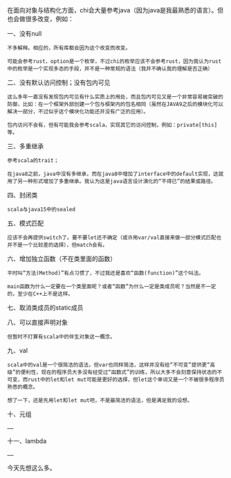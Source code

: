 在面向对象与结构化方面，chi会大量参考java（因为java是我最熟悉的语言）。但也会做很多改变，例如：

一、没有null

    不多解释。相应的，所有库都会因为这个改变而改变。

    可能会参考rust，option是一个枚举，不过chi的枚举应该不会参考rust，因为我认为rust中的枚举是一个实现多态的手段，并不是一种常规的语法（我并不确认我的理解是否正确）

二、没有默认访问控制；没有包内可见

    这么多年一直没有发现包内可见有什么实质上的用处，而且包内可见又是一个非常容易被突破的防御，比如：在一个框架外部创建一个包与框架内的包名相同（虽然在JAVA9之后的模块化可以解决一部分，不过似乎这个模块化功能还并没有广泛的应用）。

    包内访问不会有，但有可能我会参考scala，实现其它的访问控制，例如：private[this]等。

三、多重继承

    参考scala的trait；

    在java8之前，java中没有多继承，而在java8中增加了interface中的default实现，这就用了另一种形式增加了多重继承。我认为这是java语言设计演化的“不得已”的结果或路径。

四、封闭类

    scala与java15中的sealed

五、模式匹配

    应该不会再提供switch了。要不要let还不确定（或许用var/val直接来做一部分模式匹配也并不是一个比较差的选择），但match会有。

六、增加独立函数（不在类里面的函数）

    平时叫“方法(Method)”有点习惯了，不过我还是喜欢“函数(function)”这个叫法。

    main函数为什么一定要在一个类里面呢？或者“函数”为什么一定是类成员呢？当然是不一定的，至少在C++上不是这样。

七、取消类成员的static成员

八、可以直接声明对象

    但暂时不打算有scala中的伴生对象这一概念。

九、val

    scala中的val是一个很简洁的语法，但var也同样简洁，这样并没有给“不可变”提供更“高级”的便利性，现在的程序员大多没有经受过“函数式”的训练，所以大多不会刻意保持状态的不可变，而rust中的let和let mut可能是更好的选择，但let这个单词又是一个不被很多程序员熟悉的概念。

    想了一下，还是先用let和let mut吧，不是最简洁的语法，但是满足我的设想。

十、元组


    ……

十一、lambda

    ……

今天先想这么多。

